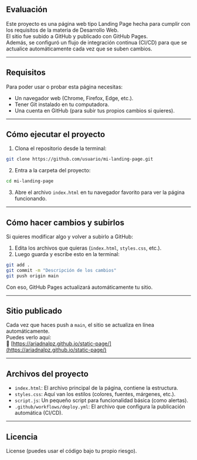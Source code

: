 ## Evaluación

Este proyecto es una página web tipo Landing Page hecha para cumplir con los requisitos de la materia de Desarrollo Web.  
El sitio fue subido a GitHub y publicado con GitHub Pages.  
Además, se configuró un flujo de integración continua (CI/CD) para que se actualice automáticamente cada vez que se suben cambios.

---

## Requisitos

Para poder usar o probar esta página necesitas:

- Un navegador web (Chrome, Firefox, Edge, etc.).
- Tener Git instalado en tu computadora.
- Una cuenta en GitHub (para subir tus propios cambios si quieres).

---

## Cómo ejecutar el proyecto

1. Clona el repositorio desde la terminal:

```bash
git clone https://github.com/usuario/mi-landing-page.git
```

2. Entra a la carpeta del proyecto:

```bash
cd mi-landing-page
```

3. Abre el archivo `index.html` en tu navegador favorito para ver la página funcionando.

---

## Cómo hacer cambios y subirlos

Si quieres modificar algo y volver a subirlo a GitHub:

1. Edita los archivos que quieras (`index.html`, `styles.css`, etc.).
2. Luego guarda y escribe esto en la terminal:

```bash
git add .
git commit -m "Descripción de los cambios"
git push origin main
```

Con eso, GitHub Pages actualizará automáticamente tu sitio.

---

## Sitio publicado

Cada vez que haces push a `main`, el sitio se actualiza en línea automáticamente.  
Puedes verlo aquí:  
🔗 [https://ariadnalpz.github.io/static-page/](https://ariadnalpz.github.io/static-page/)

---

## Archivos del proyecto

- `index.html`: El archivo principal de la página, contiene la estructura.
- `styles.css`: Aquí van los estilos (colores, fuentes, márgenes, etc.).
- `script.js`: Un pequeño script para funcionalidad básica (como alertas).
- `.github/workflows/deploy.yml`: El archivo que configura la publicación automática (CI/CD).

---

## Licencia

License (puedes usar el código bajo tu propio riesgo).
